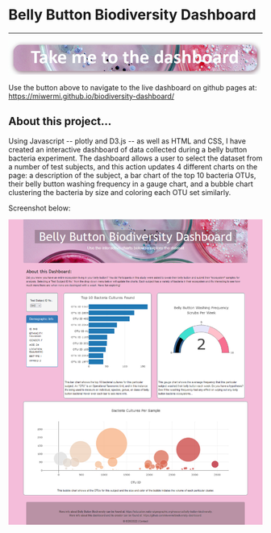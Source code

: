 
<!--                                                                                           Michelle Werner (6/26/2022)-->
# Belly Button Biodiversity Dashboard
---
<!--![alt](resources/___.png)-->
<a href="https://miwermi.github.io/biodiversity-dashboard/"><img src="https://github.com/miwermi/biodiversity-dashboard/blob/main/assets/prettypetriesbutton.jpg" width = "500" height = "68" alt ="button: go to the dashboard"></a>

Use the button above to navigate to the live dashboard on github pages at: https://miwermi.github.io/biodiversity-dashboard/

## About this project...

Using Javascript -- plotly and D3.js -- as well as HTML and CSS, I have created an interactive dashboard of data collected during a belly button bacteria experiment. The dashboard allows a user to select the dataset from a number of test subjects, and this action updates 4 different charts on the page: a description of the subject, a bar chart of the top 10 bacteria OTUs, their belly button washing frequency in a gauge chart, and a bubble chart clustering the bacteria by size and coloring each OTU set similarly.

Screenshot below:

<!--![alt](resources/___.png)-->
<img src="https://github.com/miwermi/biodiversity-dashboard/blob/main/assets/screenshot.jpg" alt ="graphic: screenshot">
